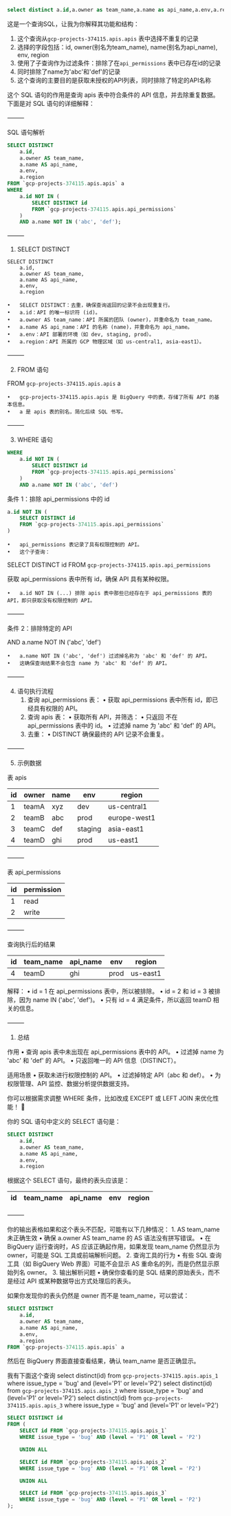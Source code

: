 

```sql
select distinct a.id,a.owner as team_name,a.name as api_name,a.env,a.region From `gcp-projects-374115.apis.apis` a where a.id not in (select distinct id from `gcp-projects-374115.apis.api_permissions`) and a.name not in ('abc','def')
```

这是一个查询SQL，让我为你解释其功能和结构：

1. 这个查询从`gcp-projects-374115.apis.apis` 表中选择不重复的记录
2. 选择的字段包括：id, owner(别名为team_name), name(别名为api_name), env, region
3. 使用了子查询作为过滤条件：排除了在`api_permissions` 表中已存在id的记录
4. 同时排除了name为'abc'和'def'的记录
5. 这个查询的主要目的是获取未授权的API列表，同时排除了特定的API名称




这个 SQL 语句的作用是查询 apis 表中符合条件的 API 信息，并去除重复数据。下面是对 SQL 语句的详细解释：

⸻

SQL 语句解析
```sql
SELECT DISTINCT 
    a.id,
    a.owner AS team_name,
    a.name AS api_name,
    a.env,
    a.region
FROM `gcp-projects-374115.apis.apis` a
WHERE 
    a.id NOT IN (
        SELECT DISTINCT id 
        FROM `gcp-projects-374115.apis.api_permissions`
    ) 
    AND a.name NOT IN ('abc', 'def');
```
⸻

1. SELECT DISTINCT
```
SELECT DISTINCT 
    a.id,
    a.owner AS team_name,
    a.name AS api_name,
    a.env,
    a.region
```
	•	SELECT DISTINCT：去重，确保查询返回的记录不会出现重复行。
	•	a.id：API 的唯一标识符 (id)。
	•	a.owner AS team_name：API 所属的团队 (owner)，并重命名为 team_name。
	•	a.name AS api_name：API 的名称 (name)，并重命名为 api_name。
	•	a.env：API 部署的环境（如 dev, staging, prod）。
	•	a.region：API 所属的 GCP 物理区域（如 us-central1, asia-east1）。
⸻

2. FROM 语句

FROM `gcp-projects-374115.apis.apis` a

	•	gcp-projects-374115.apis.apis 是 BigQuery 中的表，存储了所有 API 的基本信息。
	•	a 是 apis 表的别名，简化后续 SQL 书写。

⸻

3. WHERE 语句
```sql
WHERE 
    a.id NOT IN (
        SELECT DISTINCT id 
        FROM `gcp-projects-374115.apis.api_permissions`
    ) 
    AND a.name NOT IN ('abc', 'def')
```
条件 1：排除 api_permissions 中的 id
```sql
a.id NOT IN (
    SELECT DISTINCT id 
    FROM `gcp-projects-374115.apis.api_permissions`
)
```
	•	api_permissions 表记录了具有权限控制的 API。
	•	这个子查询：

SELECT DISTINCT id FROM `gcp-projects-374115.apis.api_permissions`

获取 api_permissions 表中所有 id，确保 API 具有某种权限。

	•	a.id NOT IN (...) 排除 apis 表中那些已经存在于 api_permissions 表的 API，即只获取没有权限控制的 API。

⸻

条件 2：排除特定的 API

AND a.name NOT IN ('abc', 'def')

	•	a.name NOT IN ('abc', 'def') 过滤掉名称为 'abc' 和 'def' 的 API。
	•	这确保查询结果不会包含 name 为 'abc' 和 'def' 的 API。

⸻

4. 语句执行流程
	1.	查询 api_permissions 表：
	•	获取 api_permissions 表中所有 id，即已经具有权限的 API。
	2.	查询 apis 表：
	•	获取所有 API，并筛选：
	•	只返回 不在 api_permissions 表中的 id。
	•	过滤掉 name 为 'abc' 和 'def' 的 API。
	3.	去重：
	•	DISTINCT 确保最终的 API 记录不会重复。

⸻

5. 示例数据

表 apis

| id  | owner | name | env     | region       |
| --- | ----- | ---- | ------- | ------------ |
| 1   | teamA | xyz  | dev     | us-central1  |
| 2   | teamB | abc  | prod    | europe-west1 |
| 3   | teamC | def  | staging | asia-east1   |
| 4   | teamD | ghi  | prod    | us-east1     |


⸻

表 api_permissions

| id  | permission |
| --- | ---------- |
| 1   | read       |
| 2   | write      |



⸻

查询执行后的结果

| id  | team_name | api_name | env  | region   |
| --- | --------- | -------- | ---- | -------- |
| 4   | teamD     | ghi      | prod | us-east1 |

解释：
	•	id = 1 在 api_permissions 表中，所以被排除。
	•	id = 2 和 id = 3 被排除，因为 name IN ('abc', 'def')。
	•	只有 id = 4 满足条件，所以返回 teamD 相关的信息。

⸻

1. 总结

作用
	•	查询 apis 表中未出现在 api_permissions 表中的 API。
	•	过滤掉 name 为 'abc' 和 'def' 的 API。
	•	只返回唯一的 API 信息（DISTINCT）。

适用场景
	•	获取未进行权限控制的 API。
	•	过滤掉特定 API（abc 和 def）。
	•	为权限管理、API 监控、数据分析提供数据支持。

你可以根据需求调整 WHERE 条件，比如改成 EXCEPT 或 LEFT JOIN 来优化性能！ 🚀



你的 SQL 语句中定义的 SELECT 语句是：
```sql
SELECT DISTINCT 
    a.id,
    a.owner AS team_name,
    a.name AS api_name,
    a.env,
    a.region
```
根据这个 SELECT 语句，最终的表头应该是：

| id	| team_name | 	api_name |	env | 	region |
| --- | --------- | --------- | ---- | ------- |




⸻

你的输出表格如果和这个表头不匹配，可能有以下几种情况：
	1.	AS team_name 未正确生效
	•	确保 a.owner AS team_name 的 AS 语法没有拼写错误。
	•	在 BigQuery 运行查询时，AS 应该正确起作用，如果发现 team_name 仍然显示为 owner，可能是 SQL 工具或前端解析问题。
	2.	查询工具的行为
	•	有些 SQL 查询工具（如 BigQuery Web 界面）可能不会显示 AS 重命名的列，而是仍然显示原始列名 owner。
	3.	输出解析问题
	•	确保你查看的是 SQL 结果的原始表头，而不是经过 API 或某种数据导出方式处理后的表头。

如果你发现你的表头仍然是 owner 而不是 team_name，可以尝试：
```sql
SELECT DISTINCT 
    a.id,
    a.owner AS team_name,
    a.name AS api_name,
    a.env,
    a.region
FROM `gcp-projects-374115.apis.apis` a
```
然后在 BigQuery 界面直接查看结果，确认 team_name 是否正确显示。


我有下面这个查询
select distinct(id) from `gcp-projects-374115.apis.apis_1` where issue_type = 'bug' and (level='P1' or level='P2')
select distinct(id) from `gcp-projects-374115.apis.apis_2` where issue_type = 'bug' and (level='P1' or level='P2')
select distinct(id) from `gcp-projects-374115.apis.apis_3` where issue_type = 'bug' and (level='P1' or level='P2')



```sql
SELECT DISTINCT id
FROM (
    SELECT id FROM `gcp-projects-374115.apis.apis_1`
    WHERE issue_type = 'bug' AND (level = 'P1' OR level = 'P2')

    UNION ALL

    SELECT id FROM `gcp-projects-374115.apis.apis_2`
    WHERE issue_type = 'bug' AND (level = 'P1' OR level = 'P2')

    UNION ALL

    SELECT id FROM `gcp-projects-374115.apis.apis_3`
    WHERE issue_type = 'bug' AND (level = 'P1' OR level = 'P2')
);
```
